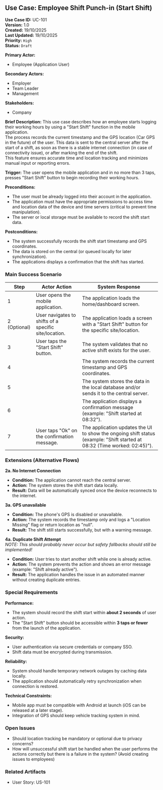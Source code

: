 ## Use Case: Employee Shift Punch-in (Start Shift)

**Use Case ID:** UC-101  
**Version:** 1.0  
**Created:** 19/10/2025  
**Last Updated:** 19/10/2025  
**Priority:** <!-- `Critical` | --> `High` <!-- | `Medium` | `Low` -->  
**Status:** `Draft` <!-- | `Reviewed` | `Approved` | `Implemented` -->

**Primary Actor:**
- Employee (Application User)

**Secondary Actors:**
- Employer
- Team Leader
- Management

**Stakeholders:**
- Company

**Brief Description:**
This use case describes how an employee starts logging their working hours by using a "Start Shift" function in the mobile application.  
The process records the current timestamp and the GPS location (Car GPS in the future) of the user. This data is sent to the central server after the start of a shift, as soon as there is a stable internet connection (in case of connectivity issue), or after marking the end of the shift.  
This feature ensures accurate time and location tracking and minimizes manual input or reporting errors.

**Trigger:**
The user opens the mobile application and in no more than 3 taps, presses "Start Shift" button to begin recording their working hours.

**Preconditions:**
- The user must be already logged into their account in the application.
- The application must have the appropriate permissions to access time and location data of the device and time servers (critical to prevent time manipulation).
- The server or local storage must be available to record the shift start data.

**Postconditions:**
- The system successfully records the shift start timestamp and GPS coordinates.
- The data is stored on the central (or queued locally for later synchronization).
- The applications displays a confirmation that the shift has started.

### Main Success Scenario

| Step | Actor Action | System Response |
|------|--------------|-----------------|
| 1 | User opens the mobile application. | The application loads the home/dashboard screen. |
| 2 (Optional) | User navigates to shifts of a specific site/location. | The application loads a screen with a "Start Shift" button for the specific site/location. |
| 3 | User taps the "Start Shift" button. | The system validates that no active shift exists for the user. |
| 4 | | The system records the current timestamp and GPS coordinates. |
| 5 | | The system stores the data in the local database and/or sends it to the central server. |
| 6 | | The application displays a confirmation message (example: "Shift started at 08:32"). |
| 7 | User taps "Ok" on the confirmation message. | The application updates the UI to show the ongoing shift status (example: "Shift started at 08:32 (Time worked: 02:45)"). |

### Extensions (Alternative Flows)

**2a. No Internet Connection**
- **Condition:** The application cannot reach the central server.
- **Action:** The system stores the shift start data locally.
- **Result:** Data will be automatically synced once the device reconnects to the internet.

**3a. GPS unavailable**
- **Condition:** The phone's GPS is disabled or unavailable.
- **Action:** The system records the timestamp only and logs a "Location Missing" flag or return location as "null".
- **Result:** The shift still starts successfully, but with a warning message.

**4a. Duplicate Shift Attempt**  
*NOTE: This should probably never occur but safety fallbacks should still be implemented!*
- **Condition:** User tries to start another shift while one is already active.
- **Action:** The system prevents the action and shows an error message (example: "Shift already active").
- **Result:** The application handles the issue in an automated manner without creating duplicate entries.

### Special Requirements
**Performance:**
- The system should record the shift start within **about 2 seconds** of user action.
- The "Start Shift" button should be accessible within **3 taps or fewer** from the launch of the application.

**Security:**
- User authentication via secure credentials or company SSO.
- Shift data must be encrypted during transmission.

**Reliability:**
- System should handle temporary network outages by caching data locally.
- The application should automatically retry synchronization when connection is restored.

**Technical Constraints:**
- Mobile app must be compatible with Android at launch (iOS can be released at a later stage).
- Integration of GPS should keep vehicle tracking system in mind.

### Open Issues
- Should location tracking be mandatory or optional due to privacy concerns?
- How will unsuccessful shift start be handled when the user performs the actions correctly but there is a failure in the system? (Avoid creating issues to employees)

### Related Artifacts
- User Story: US-101